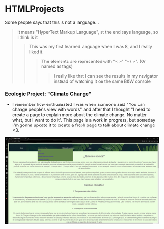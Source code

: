 # HTMLProjects
Some people says that this is not a language...

> It means "HyperText Markup Language", at the end says language, so I think is it
>> This was my first learned language when I was 8, and I really liked it.
>>> The elements are represented with "< >" "</ >". (Or named as tags)
>>>> I really like that I can see the results in my navigator instead of watching it on the same B&W console

### Ecologic Project: "Climate Change" ###

  - I remember how enthusiasted I was when someone said "You can change people's view with words", and after that I thought "I need to create a page to explain more about the climate change. No matter what, but i want to do it". This page is a work in progress, but someday I'm gonna update it to create a fresh page to talk about climate change <3.
  
<img src="https://github.com/Art3mis7082/HTMLProjects/blob/main/ProyEco.PNG" width="800px" aling="center">
